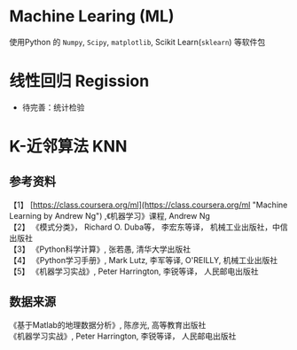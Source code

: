 Machine Learing (ML)
===========

使用Python 的 `Numpy`, `Scipy`, `matplotlib`, Scikit Learn(`sklearn`) 等软件包

# 线性回归 Regission
   * 待完善：统计检验
# K-近邻算法 KNN

参考资料
----------
【1】 [https://class.coursera.org/ml](https://class.coursera.org/ml "Machine Learning by Andrew Ng") ,《机器学习》课程, Andrew Ng<br />
【2】 《模式分类》， Richard O. Duba等， 李宏东等译， 机械工业出版社，中信出版社<br />
【3】 《Python科学计算》, 张若愚, 清华大学出版社<br />
【4】 《Python学习手册》, Mark Lutz, 李军等译, O'REILLY, 机械工业出版社<br />
【5】 《机器学习实战》, Peter Harrington, 李锐等译， 人民邮电出版社<br />

数据来源
----------
《基于Matlab的地理数据分析》, 陈彦光, 高等教育出版社<br />
《机器学习实战》, Peter Harrington, 李锐等译， 人民邮电出版社<br />
